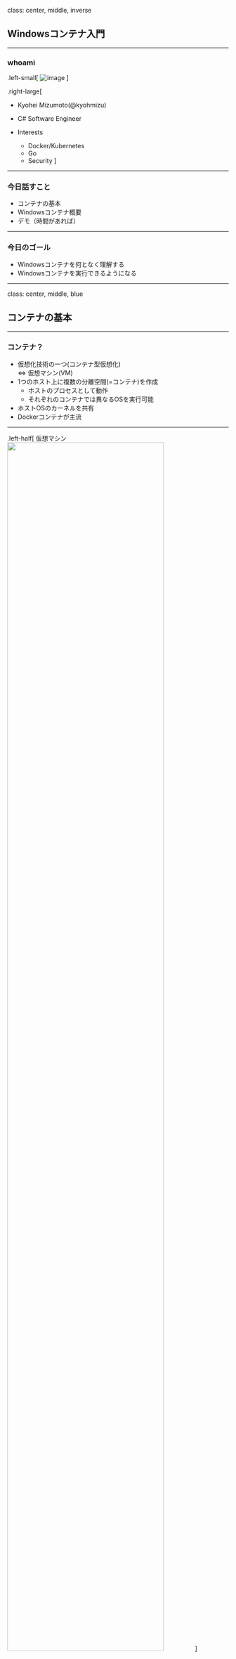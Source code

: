 class: center, middle, inverse
## Windowsコンテナ入門

---
### whoami

.left-small[
    ![image](https://pbs.twimg.com/profile_images/994762110792953856/EheEvqBY_400x400.jpg)
]

.right-large[
- Kyohei Mizumoto(@kyohmizu)

- C# Software Engineer

- Interests
    - Docker/Kubernetes
    - Go
    - Security
]

---
### 今日話すこと

- コンテナの基本
- Windowsコンテナ概要
- デモ（時間があれば）

---
### 今日のゴール

- Windowsコンテナを何となく理解する
- Windowsコンテナを実行できるようになる

---
class: center, middle, blue
## コンテナの基本

---
### コンテナ？

- 仮想化技術の一つ(コンテナ型仮想化)  
  ⇔ 仮想マシン(VM)
- 1つのホスト上に複数の分離空間(=コンテナ)を作成
  - ホストのプロセスとして動作
  - それぞれのコンテナでは異なるOSを実行可能
- ホストOSのカーネルを共有
- Dockerコンテナが主流

---
.left-half[
  仮想マシン
  <img src="https://docs.microsoft.com/ja-jp/dotnet/architecture/microservices/container-docker-introduction/media/image3.png" width=84%>
]

.right-half[
  コンテナ
  <img src="https://docs.microsoft.com/ja-jp/dotnet/architecture/microservices/container-docker-introduction/media/image4.png" width=84%>
]

.zoom0[
  <u><https://docs.microsoft.com/ja-jp/dotnet/architecture/microservices/container-docker-introduction/docker-defined></u>
]

---
### コンテナの特徴

仮想マシンとの相違

- 軽量(オーバーヘッドが少ない)
- 起動が高速
- 分離レベルはあまり高くない
  - セキュリティリスクに注意  
    → Rootlessコンテナの利用  
    → gVisorによるサンドボックス化

---
### コンテナを支える技術

.half[
- namespace
  - プロセスID、ユーザ、ファイルシステム等を分離
  - コンテナからホストのプロセス、ユーザは見えない
]

- cgroups
  - CPU、メモリ等のマシンリソースを分離
  - リソースの使用量を制限

---
### Windowsでのコンテナ利用

.half[
- Docker Desktop for Windows
  - 仮想マシン上でコンテナ実行を実行
  - Hyper-Vを使用  
  <u><https://docs.docker.com/docker-for-windows/></u>
]

- Docker Toolbox(非推奨)
  - レガシーなDockerデスクトッププログラム
  - Oracle VM VirtualBoxを使用  
  <u><https://docs.docker.com/toolbox/></u>

---
class: center, middle, blue
## Windowsコンテナ

---
### Windowsコンテナ

- Windows Serverを実行するコンテナ
- Docker Desktop for Windowsで実行
  - Docker Toolboxでは実行不可
- 2つの分離モード
  - プロセス分離(Process Isolation)
  - Hyper-V分離(Hyper-V Isolation)

---
### ベースイメージ

- Windows Server Core
  - 従来の .NET frameworkアプリケーション用
- Nano Server
  - .NET Coreアプリケーション用
- Windows
  - Windows APIのフルセット
- Windows IoT Core
  - IoTアプリケーション用

※イメージは Docker Hub から取得可能

---
### コンテナホストの要件

.half-2[
.zoom2[
- Windows Server 2016、Windows Server 2019、  
  Windows 10 Professional または Enterprise
- コンテナ機能が有効になっている
- Hyper-Vの機能が有効になっている(Hyper-V分離)
- OSが「C:」にインストールされいている(プロセス分離)
- BIOSで仮想化が有効になっている
  - ホストOSがHyper-V仮想マシンの場合、nested virtualization の有効化が必要
]
]

.zoom1[
  <u><https://docs.microsoft.com/ja-jp/virtualization/windowscontainers/deploy-containers/system-requirements></u>
]

---
### 分離モード

.half-2[
.zoom2[
- 2つの分離モード
  - プロセス分離(Process Isolation)
  - Hyper-V分離(Hyper-V Isolation)
- 使用するイメージは共通
  - 実行時のオプション(--isolation)で選択する
- 既定値(オプションなしで実行した場合)
  - Windows Serverではプロセス分離
  - Windows 10ではHyper-V分離
]
]

.zoom1[
  <u><https://docs.microsoft.com/ja-jp/virtualization/windowscontainers/manage-containers/hyperv-container></u>
]

---
### プロセス分離

.zoom2[
- ホストOS上のプロセスとしてコンテナを実行  
  - ホストOSとカーネルを共有
  - ホストOSと同じバージョンのみ実行可能
- 起動が早く、オーバーヘッドが少ない
- 開発、テスト用
]

<center><img src="https://docs.microsoft.com/en-us/virtualization/windowscontainers/manage-containers/media/container-arch-process.png" width=90%></center>

---
### プロセス分離

Windowsのコンテナ機能を使用

- ホストの実行プロセス
  - CExecSvc.exe(コンテナ実行エージェント)
- 1コンテナ当たりCExecSvcが1つ起動
- ホストからコンテナ内の実行プロセスを確認できる

---
### Hyper-V分離

.zoom2[
- Hyper-Vの仮想マシン上でコンテナを実行  
  - ホストOSとカーネルを共有しない
  - ホストOSと同じか、古いバージョンのみ実行可能
  - Hyper-Vマネージャーでは確認できない
- 分離レベルが高い
]

<center><img src="https://docs.microsoft.com/en-us/virtualization/windowscontainers/manage-containers/media/container-arch-hyperv.png" width=90%><center>

---
### Hyper-V分離

Hyper-Vの機能を使用

- ホストの実行プロセス
  - vmwp.exe(仮想マシンワーカー)
  - vmmem.exe(メモリ、CPUをコンテナ用に仮想化)
- 1コンテナ当たりvmwp、vmmemが1つずつ起動
- サポート用に1つのvmwp、2つのvmmemが常駐
- ホストからコンテナ内の実行プロセスを確認できない

---
### コンテナの実行

- プロセス分離

```powershell
docker run -it --isolation=process `
mcr.microsoft.com/windows/servercore:ltsc2019 cmd
```

- Hyper-V分離

```powershell
docker run -it --isolation=hyperv `
mcr.microsoft.com/windows/servercore:ltsc2019 cmd
```

---
### デモ

<center><img src="demo.png" width=94%><center>

---
### Azure VMでの利用

.half-3[
.zoom2[
- VMサイズはv3を指定する
  - Nested Virtualizationを有効にするため
]

<center><img src="vm-size.png" width=100%><center>
]

.zoom0[
<u><https://docs.microsoft.com/en-us/azure/virtual-machines/windows/nested-virtualization></u>  
<u><https://azure.microsoft.com/de-de/blog/introducing-the-new-dv3-and-ev3-vm-sizes/></u>
]

---
### Azure Container Instanceでの利用

<center><img src="aci.png" width=95%><center>

---
### Kubernetesでの利用

.half-3[
.zoom2[
Windowsのノード上で、Windowsコンテナを利用可能
]

<center><img src="k8s.png" width=95%><center>
]

.zoom0[
<u><https://kubernetes.io/docs/setup/production-environment/windows/intro-windows-in-kubernetes/></u>
]

---
### Azure Kubernetes Serviceでの利用

.half-3[
.zoom2[
コンソール(Azure Cloud Shellなど)を使用

1. プレビューの拡張機能(aks-preview)をインストール
2. AKSクラスタを作成
   - Windows用に管理ユーザー名とパスワードを指定
3. Windows Serverのノードプールを追加
4. kubernetesリソースを作成
   - nodeSelectorに "beta.kubernetes.io/os": windows を設定
]
]

.zoom0[
<u><https://docs.microsoft.com/en-us/azure/aks/windows-container-cli></u>
]

---
### 参考

.zoom1[
Microsoftドキュメント（翻訳に難あり）  
<u><https://docs.microsoft.com/ja-jp/virtualization/windowscontainers/></u>

DockerHub - Docker Desktop for Windows  
<u><https://hub.docker.com/editions/community/docker-ce-desktop-windows></u>

＠ITの記事  
<u><https://www.atmarkit.co.jp/ait/articles/1902/07/news024.html></u>

Docker実践ガイド第2版  
<u><https://book.impress.co.jp/books/1118101052></u>
]

---
class: center, middle, blue
## 宣伝

---
<center><img src="cndk.png" width=100%><center>

<u><https://cloudnativedays.jp/cndk2019/></u>

---
<center><img src="cndk-tweet.png" width=75%><center>

.zoom1[
<u><https://twitter.com/cloudnativedays/status/1186154959517044736></u>
]

---
class: center, middle, black
### ありがとうございました